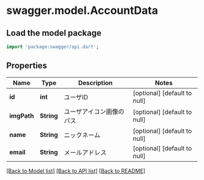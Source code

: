 # swagger.model.AccountData

## Load the model package
```dart
import 'package:swagger/api.dart';
```

## Properties
Name | Type | Description | Notes
------------ | ------------- | ------------- | -------------
**id** | **int** | ユーザID | [optional] [default to null]
**imgPath** | **String** | ユーザアイコン画像のパス | [optional] [default to null]
**name** | **String** | ニックネーム | [optional] [default to null]
**email** | **String** | メールアドレス | [optional] [default to null]

[[Back to Model list]](../README.md#documentation-for-models) [[Back to API list]](../README.md#documentation-for-api-endpoints) [[Back to README]](../README.md)


